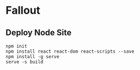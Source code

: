 # Fallout

## Deploy Node Site

```
npm init
npm install react react-dom react-scripts --save
npm install -g serve
serve -s build
```